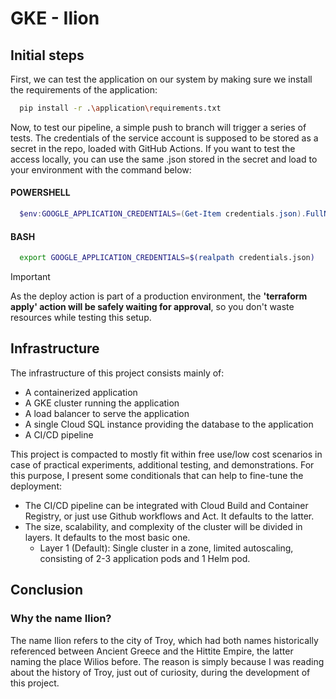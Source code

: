 # GKE - Ilion

## Initial steps

First, we can test the application on our system by making sure we install the requirements of the application:

```sh
  pip install -r .\application\requirements.txt
```

Now, to test our pipeline, a simple push to branch will trigger a series of tests. The credentials of the service account is supposed to be stored as a secret in the repo, loaded with GitHub Actions. If you want to test the access locally, you can use the same .json stored in the secret and load to your environment with the command below:

#### POWERSHELL

```powershell
  $env:GOOGLE_APPLICATION_CREDENTIALS=(Get-Item credentials.json).FullName
```

#### BASH

```sh
  export GOOGLE_APPLICATION_CREDENTIALS=$(realpath credentials.json)
```

> [!IMPORTANT]
> As the deploy action is part of a production environment, the **'terraform apply' action will be safely waiting for approval**, so you don't waste resources while testing this setup.

## Infrastructure

The infrastructure of this project consists mainly of:

- A containerized application
- A GKE cluster running the application
- A load balancer to serve the application
- A single Cloud SQL instance providing the database to the application
- A CI/CD pipeline

This project is compacted to mostly fit within free use/low cost scenarios in case of practical experiments, additional testing, and demonstrations. For this purpose, I present some conditionals that can help to fine-tune the deployment:

- The CI/CD pipeline can be integrated with Cloud Build and Container Registry, or just use Github workflows and Act. It defaults to the latter.
- The size, scalability, and complexity of the cluster will be divided in layers. It defaults to the most basic one.
  - Layer 1 (Default): Single cluster in a zone, limited autoscaling, consisting of 2-3 application pods and 1 Helm pod.

## Conclusion

### Why the name Ilion?

The name Ilion refers to the city of Troy, which had both names historically referenced between Ancient Greece and the Hittite Empire, the latter naming the place Wilios before. The reason is simply because I was reading about the history of Troy, just out of curiosity, during the development of this project.
